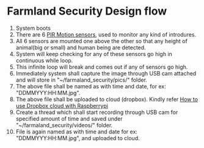 # Farmland Security Design flow #

1. System boots 
2. There are 6 [PIR Motion sensors](http://www.instructables.com/id/PIR-Motion-Sensor-Tutorial/), used to monitor any kind of introdures.
3. All 6 sensors are mounted one above the other so that any height of animal(big or small) and human being are detected.
4. System will keep checking for any of these sensors go high in continuous while loop.
5. This infinite loop will break and comes out if any of sensors go high.
6. Immediately system shall capture the image through USB cam attached and will store in "~/farmaland_security/pics/" folder. 
7. The above file shall be named as with time and date, for ex: "DDMMYYY:HH:MM.jpg".
8. The above file shall be uploaded to cloud (dropbox). Kindly refer [How to use Dropbox cloud with Raspberrypi](http://raspi.tv/2013/how-to-use-dropbox-with-raspberry-pi)
9. Create a thread which shall start recording through USB cam for specified amount of time and saved under "~/farmaland_security/videos/" folder.
10. File is again named as with time and date for ex: "DDMMYYY:HH:MM.jpg", and uploaded to cloud.